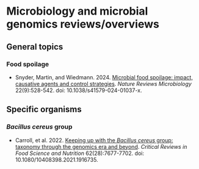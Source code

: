 # Microbiology and microbial genomics reviews/overviews

## General topics

### Food spoilage

* Snyder, Martin, and Wiedmann. 2024. [Microbial food spoilage: impact, causative agents and control strategies](https://www.nature.com/articles/s41579-024-01037-x). *Nature Reviews Microbiology* 22(9):528-542. doi: 10.1038/s41579-024-01037-x.

## Specific organisms

### *Bacillus cereus* group

* Carroll, et al. 2022. [Keeping up with the *Bacillus cereus* group: taxonomy through the genomics era and beyond](https://www.tandfonline.com/doi/full/10.1080/10408398.2021.1916735). *Critical Reviews in Food Science and Nutrition* 62(28):7677-7702. doi: 10.1080/10408398.2021.1916735.
